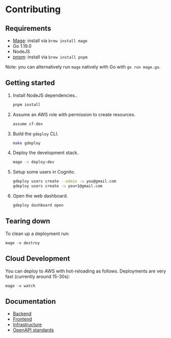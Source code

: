 # Contributing

## Requirements

- [Mage](https://magefile.org/): install via `brew install mage`
- Go 1.19.0
- NodeJS
- [pnpm](https://pnpm.io/): install via `brew install pnpm`

Note: you can alternatively run `mage` natively with Go with `go run mage.go`.

## Getting started

1. Install NodeJS dependencies..

   ```bash
   pnpm install
   ```

1. Assume an AWS role with permission to create resources.

   ```bash
   assume cf-dev
   ```

1. Build the `gdeploy` CLI.

   ```bash
   make gdeploy
   ```

1. Deploy the development stack.

   ```bash
   mage -v deploy:dev
   ```

1. Setup some users in Cognito.

   ```bash
   gdeploy users create --admin -u you@gmail.com
   gdeploy users create -u you+1@gmail.com
   ```

1. Open the web dashboard.

   ```bash
   gdeploy dashboard open
   ```

## Tearing down

To clean up a deployment run:

```
mage -v destroy
```

## Cloud Development

You can deploy to AWS with hot-reloading as follows. Deployments are very fast (currently around 15-30s):

```
mage -v watch
```

## Documentation

- [Backend](./docs/backend/)
- [Frontend](./docs/frontend/)
- [Infrastructure](./docs/infrastructure/)
- [OpenAPI standards](./docs/openapi-standards/)
